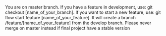 You are on master branch. If you have a feature in development, use: git checkout [name_of_your_branch]. If you want to start a new feature, use: git flow start feature [name_of_your_feature]. It will create a branch /feature/[name_of_your_feature] from the develop branch. Please never merge on master instead if final project have a stable version
